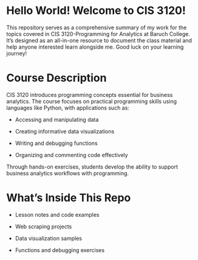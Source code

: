 # **Hello World! Welcome to CIS 3120!**

This repository serves as a comprehensive summary of my work for the topics covered in CIS 3120-Programming for Analytics at Baruch College. It’s designed as an all-in-one resource to document the class material and help anyone interested learn alongside me. Good luck on your learning journey!

# **Course Description**
CIS 3120 introduces programming concepts essential for business analytics. The course focuses on practical programming skills using languages like Python, with applications such as:

  - Accessing and manipulating data

  - Creating informative data visualizations

  - Writing and debugging functions

  - Organizing and commenting code effectively

Through hands-on exercises, students develop the ability to support business analytics workflows with programming.

# **What’s Inside This Repo**
  - Lesson notes and code examples

  - Web scraping projects

  - Data visualization samples

  - Functions and debugging exercises
